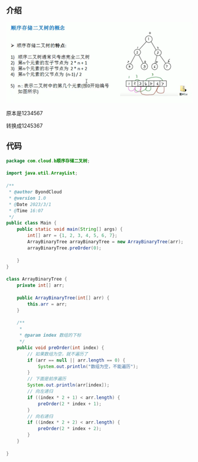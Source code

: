 ## 介绍

![image-20230301162109698](image/28.%E6%9C%89%E5%BA%8F%E6%95%B0%E7%BB%84%E8%BD%AC%E6%8D%A2%E4%B8%BA%E4%BA%8C%E5%8F%89%E6%A0%91/image-20230301162109698.png)

原本是1234567

转换成1245367



## 代码

```java
package com.cloud.b顺序存储二叉树;

import java.util.ArrayList;

/**
 * @author ByondCloud
 * @version 1.0
 * @Date 2023/3/1
 * @Time 16:07
 */
public class Main {
    public static void main(String[] args) {
        int[] arr = {1, 2, 3, 4, 5, 6, 7};
        ArrayBinaryTree arrayBinaryTree = new ArrayBinaryTree(arr);
        arrayBinaryTree.preOrder(0);

    }
}

class ArrayBinaryTree {
    private int[] arr;

    public ArrayBinaryTree(int[] arr) {
        this.arr = arr;
    }

    /**
     *
     * @param index 数组的下标
     */
    public void preOrder(int index) {
        // 如果数组为空，就不遍历了
        if (arr == null || arr.length == 0) {
            System.out.println("数组为空，不能遍历");
        }
        // 下面是前序遍历
        System.out.println(arr[index]);
        // 向左递归
        if ((index * 2 + 1) < arr.length) {
            preOrder(2 * index + 1);
        }
        // 向右递归
        if ((index * 2 + 2) < arr.length) {
            preOrder(2 * index + 2);
        }
    }

}
```